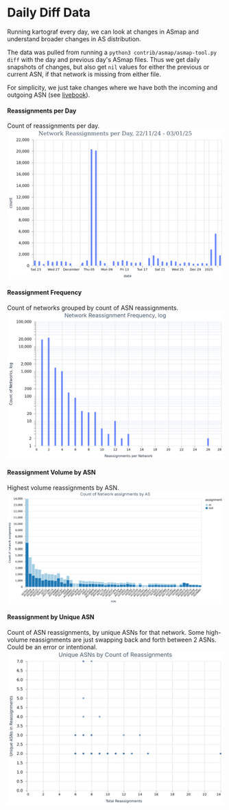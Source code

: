 # Daily Diff Data

Running kartograf every day, we can look at changes in ASmap and understand broader changes in AS distribution.

The data was pulled from running a `python3 contrib/asmap/asmap-tool.py diff` with the day and previous day's ASmap files. Thus we get daily snapshots of changes, but also get `nil` values for either the previous or current ASN, if that network is missing from either file.

For simplicity, we just take changes where we have both the incoming and outgoing ASN (see [livebook](./analysis.livemd)).

#### Reassignments per Day
Count of reassignments per day.
![Per Day](./charts/reassignments_per_day.png)

#### Reassignment Frequency
Count of networks grouped by count of ASN reassignments.
![Frequency](./charts/reassignment_freq.png)

#### Reassignment Volume by ASN
Highest volume reassignments by ASN.
![Volume](./charts/reassignment_vol.png)

#### Reassignment by Unique ASN
Count of ASN reassignments, by unique ASNs for that network.
Some high-volume reassignments are just swapping back and forth between 2 ASNs. Could be an error or intentional.
![Vol By Unique ASN](./charts/reassignment_by_unique_asn.png)
